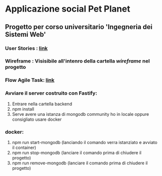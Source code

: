# Applicazione social Pet Planet

## Progetto per corso universitario 'Ingegneria dei Sistemi Web'

### User Stories : [link](https://docs.google.com/spreadsheets/d/1G9oLz_bKWgwMbyfGtw65hdhxsh4LwvkI_dvgdrF2wcg/edit?usp=sharing)

### Wireframe : Visisibile all'intenro della cartella *wireframe* nel progetto

### Flow Agile Task: [link](https://github.com/users/FrancescoSanti96/projects/6)


### Avviare il server costruito con Fastify:
1. Entrare nella cartella backend
2. npm install
3. Serve avere una istanza di mongodb community ho in locale oppure consigliato usare docker

### docker:
1. npm run start-mongodb (lanciando il comando verra istanziato e avviato il container)
2. npm run stop-mongodb (lanciare il comando prima di chiudere il progetto)
3. npm run remove-mongodb (lanciare il comando prima di chiudere il progetto)